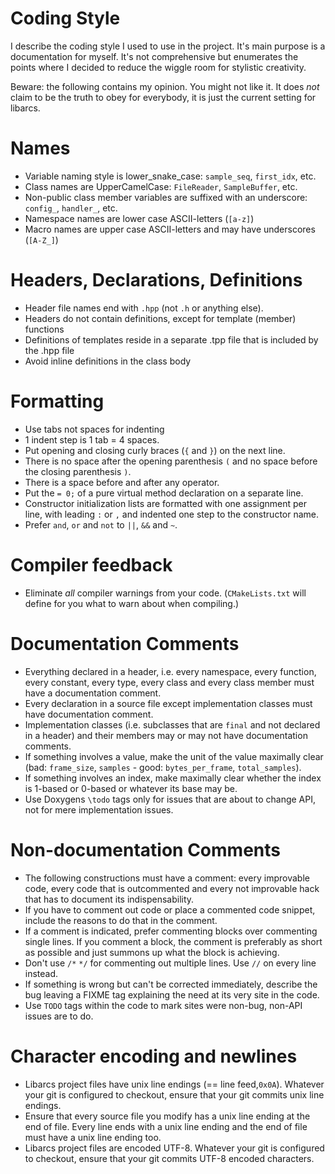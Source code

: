 # Coding Style


I describe the coding style I used to use in the project. It's main purpose is a
documentation for myself. It's not comprehensive but enumerates the points where
I decided to reduce the wiggle room for stylistic creativity.

Beware: the following contains my opinion. You might not like it. It does *not*
claim to be the truth to obey for everybody, it is just the current setting for
libarcs.



# Names

- Variable naming style is lower_snake_case: ``sample_seq``,
  ``first_idx``, etc.
- Class names are UpperCamelCase: ``FileReader``, ``SampleBuffer``, etc.
- Non-public class member variables are suffixed with an underscore:
  ``config_``, ``handler_``, etc.
- Namespace names are lower case ASCII-letters (``[a-z]``)
- Macro names are upper case ASCII-letters and may have underscores (``[A-Z_]``)


# Headers, Declarations, Definitions

- Header file names end with ``.hpp`` (not ``.h`` or anything else).
- Headers do not contain definitions, except for template (member) functions
- Definitions of templates reside in a separate .tpp file that is included by
  the .hpp file
- Avoid inline definitions in the class body


# Formatting

- Use tabs not spaces for indenting
- 1 indent step is 1 tab = 4 spaces.
- Put opening and closing curly braces (``{`` and ``}``) on the next line.
- There is no space after the opening parenthesis ``(`` and no space before the
  closing parenthesis ``)``.
- There is a space before and after any operator.
- Put the ``= 0;`` of a pure virtual method declaration on a separate line.
- Constructor initialization lists are formatted with one assignment per line,
  with leading ``:`` or ``,`` and indented one step to the constructor name.
- Prefer ``and``, ``or`` and ``not`` to ``||``, ``&&`` and ``~``.


# Compiler feedback

- Eliminate *all* compiler warnings from your code. (``CMakeLists.txt`` will
  define for you what to warn about when compiling.)


# Documentation Comments

- Everything declared in a header, i.e. every namespace, every function,
  every constant, every type, every class and every class member must have a
  documentation comment.
- Every declaration in a source file except implementation classes must have
  documentation comment.
- Implementation classes (i.e. subclasses that are ``final`` and not declared in
  a header) and their members may or may not have documentation comments.
- If something involves a value, make the unit of the value maximally clear
  (bad: ``frame_size``, ``samples`` - good: ``bytes_per_frame``,
  ``total_samples``).
- If something involves an index, make maximally clear whether the index is
  1-based or 0-based or whatever its base may be.
- Use Doxygens ``\todo`` tags only for issues that are about to change API,
  not for mere implementation issues.


# Non-documentation Comments

- The following constructions must have a comment: every improvable code, every
  code that is outcommented and every not improvable hack that has to
  document its indispensability.
- If you have to comment out code or place a commented code snippet, include the
  reasons to do that in the comment.
- If a comment is indicated, prefer commenting blocks over commenting single
  lines. If you comment a block, the comment is preferably as short as possible
  and just summons up what the block is achieving.
- Don't use ``/*`` ``*/`` for commenting out multiple lines. Use ``//`` on
  every line instead.
- If something is wrong but can't be corrected immediately, describe the bug
  leaving a FIXME tag explaining the need at its very site in the code.
- Use ``TODO`` tags within the code to mark sites were non-bug, non-API issues
  are to do.


# Character encoding and newlines

- Libarcs project files have unix line endings (== line feed,``0x0A``). Whatever
  your git is configured to checkout, ensure that your git commits unix line
  endings.
- Ensure that every source file you modify has a unix line ending at the end of
  file. Every line ends with a unix line ending and the end of file must have
  a unix line ending too.
- Libarcs project files are encoded UTF-8. Whatever your git is configured to
  checkout, ensure that your git commits UTF-8 encoded characters.

